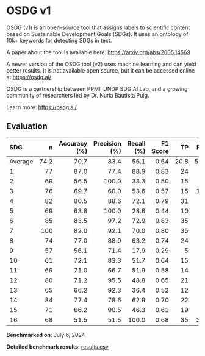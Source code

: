 # OSDG v1

OSDG (v1) is an open-source tool that assigns labels to scientific content
based on Sustainable Development Goals (SDGs). It uses an ontology of 10k+
keywords for detecting SDGs in text.

A paper about the tool is available here: https://arxiv.org/abs/2005.14569

A newer version of the OSDG tool (v2) uses machine learning and can yield
better results. It is not available open source, but it can be accessed
online at https://osdg.ai/

OSDG is a partnership between PPMI, UNDP SDG AI Lab, and a growing community
of researchers led by Dr. Nuria Bautista Puig.


Learn more: https://osdg.ai/

## Evaluation

| SDG     |    n |   Accuracy (%) |   Precision (%) |   Recall (%) |   F1 Score |   TP |   FP |   TN |   FN |
|:--------|-----:|---------------:|----------------:|-------------:|-----------:|-----:|-----:|-----:|-----:|
| Average | 74.2 |           70.7 |            83.4 |         56.1 |       0.64 | 20.8 |  5.2 | 32.4 | 15.8 |
| 1       |   77 |           87.0 |            77.4 |         88.9 |       0.83 |   24 |    7 |   43 |    3 |
| 2       |   69 |           56.5 |           100.0 |         33.3 |       0.50 |   15 |    0 |   24 |   30 |
| 3       |   76 |           69.7 |            60.0 |         53.6 |       0.57 |   15 |   10 |   38 |   13 |
| 4       |   82 |           80.5 |            88.6 |         72.1 |       0.79 |   31 |    4 |   35 |   12 |
| 5       |   69 |           63.8 |           100.0 |         28.6 |       0.44 |   10 |    0 |   34 |   25 |
| 6       |   85 |           83.5 |            97.2 |         72.9 |       0.83 |   35 |    1 |   36 |   13 |
| 7       |  100 |           82.0 |            92.1 |         70.0 |       0.80 |   35 |    3 |   47 |   15 |
| 8       |   74 |           77.0 |            88.9 |         63.2 |       0.74 |   24 |    3 |   33 |   14 |
| 9       |   57 |           56.1 |            71.4 |         17.9 |       0.29 |    5 |    2 |   27 |   23 |
| 10      |   61 |           72.1 |            83.3 |         51.7 |       0.64 |   15 |    3 |   29 |   14 |
| 11      |   69 |           71.0 |            66.7 |         51.9 |       0.58 |   14 |    7 |   35 |   13 |
| 12      |   80 |           71.2 |            95.5 |         48.8 |       0.65 |   21 |    1 |   36 |   22 |
| 13      |   65 |           66.2 |            92.3 |         36.4 |       0.52 |   12 |    1 |   31 |   21 |
| 14      |   84 |           77.4 |            78.6 |         62.9 |       0.70 |   22 |    6 |   43 |   13 |
| 15      |   71 |           66.2 |            90.5 |         46.3 |       0.61 |   19 |    2 |   28 |   22 |
| 16      |   68 |           51.5 |            51.5 |        100.0 |       0.68 |   35 |   33 |    0 |    0 |

**Benchmarked on**: July 6, 2024

**Detailed benchmark results**: [results.csv](results.csv)